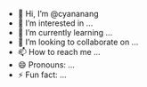 - 👋 Hi, I’m @cyananang
- 👀 I’m interested in ...
- 🌱 I’m currently learning ...
- 💞️ I’m looking to collaborate on ...
- 📫 How to reach me ...
- 😄 Pronouns: ...
- ⚡ Fun fact: ...

<!---
cyananang/cyananang is a ✨ special ✨ repository because its `README.md` (this file) appears on your GitHub profile.
You can click the Preview link to take a look at your changes.
--->
